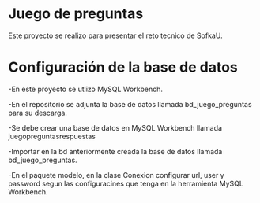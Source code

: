  # Juego de preguntas
Este proyecto se realizo para presentar el reto tecnico de SofkaU.

# Configuración de la base de datos
-En este proyecto se utlizo MySQL Workbench.

-En el repositorio se adjunta la base de datos llamada bd_juego_preguntas para su descarga. 

-Se debe crear una base de datos en MySQL Workbench llamada juegopreguntasrespuestas

-Importar en la bd anteriormente creada la base de datos llamada bd_juego_preguntas.

-En el paquete modelo, en la clase Conexion configurar url, user y password segun las configuracines que tenga en la herramienta MySQL Workbench.


